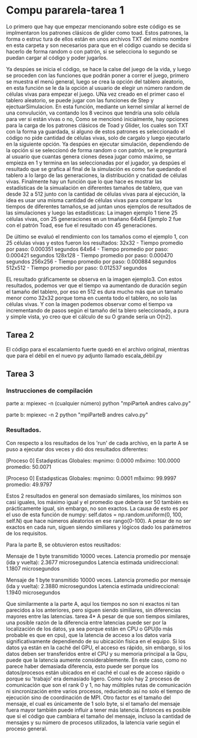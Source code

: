 # Compu pararela-tarea 1

Lo primero que hay que empezar mencionando sobre este código es se implmentaron los patrones clásicos de glider como toad. Estos patrones, la forma o estruc
tura de ellos están en unos archivos TXT del mismo nombre en esta carpeta y son necesarios para que en el código cuando se decida si hacerlo de forma random
o con patrón, si se selecciona lo segundo se puedan cargar al código y poder jugarlos.

Ya despúes se inicia el código, se hace la calse del juego de la vida, y luego se proceden con las funciones que podrán poner a correr el juego,
primero se muestra el menú general, luego se crea la opción del tablero aleatorio, en esta función se le da la opción al usuario de elegir un número
random de células vivas para empezar el juego. UNa vez creado en el primer caso el tablero aleatorio, se puede jugar con las funciones de Step y ejectuarSimulacion.
En esta función, mediante un kernel similar al kernel de una convulución, va contando los 8 vecinos que tendría una solo célula para ver si están vivas o no,
Como se mencionó inicialmente, hay opciones para la carga de los patrones clásicos de Toad y Glider, los cuales son TXT con la forma ya guardada,
si alguno de estos patrones es seleccionado el código no pide cantidad de células vivas, solo de cargalo y luego ejecutarlo en la siguiente opción.
Ya despúes en ejecutar simulación, dependiendo de la opción si se seleccionó de forma random o con patrón, se le preguntará al usuario que cuantas genera
ciones desea jugar como máximo, se empieza en 1 y termina en las seleccionadas por el jugador, ya despúes el resultado que se grafica al final de la
simulación es como fue quedando el tablero a lo largo de las generaciones, la distribución y cnatidad de células vivas.
Finalmente hay un función que lo que hace es mostrar las estadísticas de la simualación en diferentes tamaños de tablero, que van desde 32 a 512 junto con
la cantidad de células vivas para al ejecución, la idea es usar una misma cantidad de células vivas para comparar los tiempos de diferentes tamaños,se ad
juntan unos ejemplos de resultados de las simulaciones y luego las estadísticas:
La imagen ejemplo 1 tiene 25 células vivas, con 25 generaciones en un tmañano 64x64
Ejemplo 2 fue con el patrón Toad, ese fue el resultado con 45 generaciones.

De último se evaluó el rendimiento con los tamaños como el ejemplo 1, con 25 células vivas y estos fueron los resultados:
32x32 - Tiempo promedio por paso: 0.000351 segundos
64x64 - Tiempo promedio por paso: 0.000421 segundos
128x128 - Tiempo promedio por paso: 0.000470 segundos
256x256 - Tiempo promedio por paso: 0.000884 segundos
512x512 - Tiempo promedio por paso: 0.012537 segundos

EL resultado gráficamente se observa en la imagen ejemplo3.
Con estos resultados, podemos ver que el tiempo va aumentando de duración según el tamaño del
tablero, por eso en 512 es dura mucho más que un tamaño menor como 32x32 porque toma en cuenta
todo el tablero, no solo las células vivas.
Y con la imagen podemos observar como el tiempo va incrementando de pasos según el tamaño del ta
blero seleccionado, a pura y simple vista, yo creo que el cálculo de su O grande sería un O(n2).

## Tarea 2
El código para el escalamiento fuerte quedó en el archivo original, mientras que para el débil en el nuevo py adjunto llamado escala_débil.py

## Tarea 3
### Instrucciones de compilación
parte a: mpiexec -n (cualquier número) python "mpiParteA andres calvo.py"

parte b: mpiexec -n 2 python "mpiParteB andres calvo.py"
### Resultados.

Con respecto a los resultados de los 'run' de cada archivo, en la parte A se puso a ejecutar dos veces y dió dos resultados diferentes:

[Proceso 0] Estadφsticas Globales:
mφnimo: 0.0000
mßximo: 100.0000
promedio: 50.0071

[Proceso 0] Estadφsticas Globales:
mφnimo: 0.0001
mßximo: 99.9997
promedio: 49.9797


Estos 2 resultados en general son demasiado similares, los mínimos son casi iguales, los máximo igual y el promedio que debería ser 50 también es prácticamente igual, sin embargo,
no son exactos. La causa de esto es por el uso de esta función de numpy:  self.datos = np.random.uniform(0, 100, self.N) que hace números aleatorios en ese rango(0-100).
A pesar de no ser exactos en cada run, siguen siendo similiares y lógicos dado los parámetros de los requisitos.


Para la parte B, se obtuvieron estos reusltados:


Mensaje de 1 byte transmitido 10000 veces.
Latencia promedio por mensaje (ida y vuelta): 2.3677 microsegundos
Latencia estimada unidireccional: 1.1807 microsegundos


Mensaje de 1 byte transmitido 10000 veces.
Latencia promedio por mensaje (ida y vuelta): 2.3880 microsegundos
Latencia estimada unidireccional: 1.1940 microsegundos


Que similarmente a la parte A, aquí los tiempos no son ni exactos ni tan parecidos a los anteriores, pero siguen siendo similiares, sin diferencias mayores entre las latencias.
tarea 4* A pesar de que son tiempos similares, una posible razón de la diferencia entre latencias puede ser por la localización de los datos, ya sea porque están en CPU o GPU(lo más probable es que en cpu), que la latencia de acceso a los datos varía significativamente dependiendo de su ubicación física en el equipo. Si los datos ya están en la caché del GPU, el acceso es rápido, sin embargo, si los datos deben ser transferidos entre el CPU y su memoria principal a la Gpu, puede que la latencia aumente considerablemente.
En este caso, como no parece haber demasiada diferencia, esto puede ser porque los datos/procesos están ubicados en el caché el cual es de acceso rápido o porque su 'trabajo' era demasiado ligero. Como solo hay 2 procesos de comunicación que son el rank 0 y 1, no hay múltiples rutas de comunicación ni sincronización entre varios procesos, reduciendo así no solo el tiempo de ejecución sino de coordinación de MPI.
Otro factor es el tamaño del mensaje, el cual es únicamente de 1 solo byte, si el tamaño del mensaje fuera mayor también puede influir a tener más latencia. Entonces es posible que si el código que cambiara el tamaño del mensaje, incluso la cantidad de mensajes y su número de procesos utilizados, la latencia varie según el proceso general.
